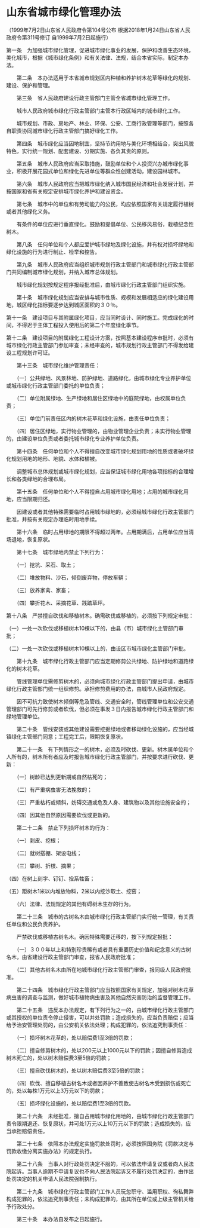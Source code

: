 # 山东省城市绿化管理办法

（1999年7月2日山东省人民政府令第104号公布 根据2018年1月24日山东省人民政府令第311号修订  自1999年7月2日起施行）



第一条　为加强城市绿化管理，促进城市绿化事业的发展，保护和改善生态环境，美化城市，根据《城市绿化条例》和有关法律、法规，结合本省实际，制定本办法。

　　第二条　本办法适用于本省城市规划区内种植和养护树木花草等绿化的规划、建设、保护和管理。

　　第三条　省人民政府建设行政主管部门主管全省城市绿化管理工作。

　　城市人民政府城市绿化行政主管部门主管本行政区域内的城市绿化工作。

　　城市规划、市政、房地产、林业、环保、公安、工商行政管理等部门，按照各自职责协同城市绿化行政主管部门搞好绿化工作。

　　第四条　城市绿化应当因地制宜，坚持节约用地与美化环境相结合，突出风貌特色，实行统一规划、配套建设、分期实施、各负其责的原则。

　　第五条　城市人民政府应当采取措施，鼓励单位和个人投资兴办城市绿化事业，积极开展花园式单位和绿化先进单位等群众性创建活动，建设园林城市。

　　第六条　城市人民政府应当把城市绿化纳入城市国民经济和社会发展计划，并按国家和省有关规定安排城市绿化养护和建设资金。

　　第七条　城市中的单位和有劳动能力的公民，均应依照国家有关规定履行植树或者其他绿化义务。

　　有条件的单位应进行垂直绿化。鼓励和提倡单位、公民移风易俗，栽植纪念性树木。

　　第八条　任何单位和个人都应爱护城市绿地及绿化设施，并有权对损坏绿地和绿化设施的行为进行制止、检举和控告。

　　第九条　城市人民政府应当组织城市规划行政主管部门和城市绿化行政主管部门共同编制城市绿化规划，并纳入城市总体规划。

　　城市绿化规划按规定程序报经批准后，由城市绿化行政主管部门组织实施。

　　第十条　城市绿化规划应当安排与城市性质、规模和发展相适应的绿化建设用地，城区绿化指标要逐步达到城区面积的３０％。

第十一条　建设项目与其附属绿化项目，应当同时设计、同时施工。完成绿化的时间，不得迟于主体工程投入使用后的第二个年度绿化季节。

第十二条　建设项目的附属绿化工程设计方案，按照基本建设程序审批时，必须有城市绿化行政主管部门参加审查；未经审查的，城市规划行政主管部门不得发给建设工程规划许可证。

　　第十三条　城市绿化维护管理责任：

　　（一）公共绿地、风景林地、防护绿地、道路绿化，由城市绿化专业养护单位或城市绿化行政主管部门委托的单位负责；

　　（二）单位附属绿地、生产绿地和居住区绿地中的庭院绿地，由权属单位负责；

　　（三）单位门前责任区内的树木花草和绿化设施，由责任单位负责；

　　（四）居住区绿地，实行物业管理的，由物业管理企业负责；未实行物业管理的，由建设单位负责或者委托城市绿化专业养护单位负责。

　　第十四条　任何单位和个人不得擅自改变城市绿化规划用地的性质或者破坏绿化规划用地的地形、地貌、水体和植被。

　　调整城市总体规划或城市绿化规划，应当保证城市绿化用地各项指标的合理增长和各类绿地的合理布局。

　　第十五条　任何单位和个人不得擅自占用城市绿化用地；占用的城市绿化用地，应当限期归还。

　　因建设或者其他特殊需要临时占用城市绿地的，必须经城市绿化行政主管部门批准，并按有关规定办理临时用地手续。

　　第十六条　临时占用绿地的期限不得超过两年。占用期满后，占用单位应当清场退地，恢复原状。

　　第十七条　城市绿地内禁止下列行为：

　　（一）挖坑、采石、取土；

　　（二）堆放物料、沙石，倾倒废弃物，停放车辆；

　　（三）放养家禽、家畜；

　　（四）攀折花木、采摘花草、践踏草坪。

第十八条　严禁擅自砍伐和移植树木。确需砍伐或移植的，必须按下列规定审批：

（一）一处一次砍伐或移植树木10棵以下的，由县（市）城市绿化主管部门审批；

（二）一处一次砍伐或移植树木10棵以上的，由设区市城市绿化主管部门审批。

　　第十九条　城市绿化行政主管部门应当定期修剪公共绿地、防护绿地和道路绿化的树木花草。

　　管线管理单位需修剪树木的，必须向城市绿化行政主管部门提出申请，由城市绿化行政主管部门统一组织修剪。承担修剪费用的办法，由城市人民政府规定。

　　因不可抗力致使树木倾倒等危及管线、交通安全时，管线管理单位和公安交通管理部门可先行修剪或者砍伐，但必须在事发３日内报告城市绿化行政主管部门和绿地管理单位。

　　第二十条　管线安装或其他建设需要挖掘绿地或者移动绿化设施的，应当经城镇绿化主管部门同意；工程完工后，限期恢复原状。

　　第二十一条　有下列情形之一的树木，必须及时砍伐、更新。树木属单位和个人所有的，树木所有者应及时报告城市绿化行政主管部门，并按要求进行砍伐、更新：

　　（一）树龄已达到更新期或自然枯死的；

　　（二）有严重病虫害无法挽救的；

　　（三）严重枯朽或倾斜，妨碍交通或危及人身、建筑物以及其他设施安全的；

　　（四）因其他自然原因需要砍伐或更新的。

　　第二十二条　禁止下列损坏树木的行为：

　　（一）剥皮、挖根；

　　（二）就树搭棚、架设电线；

　　（三）攀树、折枝、摘果；

（四）在树上刻字、钉钉、拴系牲畜；

（五）距树木1米以内堆放物料，2米以内挖沙取土、挖窑；

　　（六）法律、法规规定的其他有碍树木生存的行为。

　　第二十三条　城市的古树名木由城市绿化行政主管部门实行统一管理，有关责任单位和公民负责养护。

　　严禁砍伐或移植古树名木。确因特殊需要迁移的，按下列规定报批：

　　（一）３００年以上和特别珍贵稀有或者具有重要历史价值和纪念意义的古树名木，由省建设行政主管部门审查，报省人民政府批准；

　　（二）其他古树名木由所在地城市绿化行政主管部门审查，报同级人民政府批准。

　　第二十四条　城市绿化行政主管部门应当按照国家有关规定，加强对树木花草病虫害的调查与监测，做好城市植物病虫害及其他自然灾害防治的监督管理工作。

　　第二十五条　违反本办法规定，有下列行为之一的，由城市绿化行政主管部门或其授权的单位责令停止侵害，可以并处罚款；造成损失的，应当负责赔偿；应当给予治安管理处罚的，由公安机关依法处理；构成犯罪的，依法追究刑事责任：

　　（一）损坏树木花草的，处以赔偿费1至3倍的罚款；

　　（二）擅自修剪树木的，处以200元以上1000元以下的罚款；因擅自修剪造成树木死亡的，处以树木赔偿费3至5倍的罚款；

　　（三）擅自砍伐树木的，处以树木赔偿费3至5倍的罚款；

　　（四）砍伐、擅自移植古树名木或者因养护不善致使古树名木受到损伤或死亡的，处以每株1万元以上3万元以下的罚款；

　　（五）损坏绿化设施的，处以赔偿费1至3倍的罚款。

　　第二十六条　未经批准，擅自占用城市绿化用地的，由城市绿化行政主管部门责令限期退还、恢复原状，并可处1万元以上10万元以下的罚款；造成损失的，应当承担赔偿责任。

　　第二十七条　依照本办法规定实施罚款处罚时，必须按照国务院《罚款决定与罚款收缴分离实施办法》的规定执行。

　　第二十八条　当事人对行政处罚决定不服的，可以依法申请复议或者向人民法院起诉。当事人逾期不申请复议也不向人民法院起诉又不履行处罚决定的，由作出处罚决定的机关申请人民法院强制执行。

　　第二十九条　城市绿化行政主管部门工作人员玩忽职守、滥用职权、徇私舞弊构成犯罪的，依法追究刑事责任；未构成犯罪的，由其所在单位或上级主管机关给予行政处分。

　　第三十条　本办法自发布之日起施行。            
